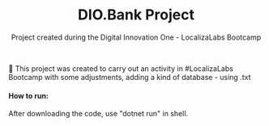 <h1 align="center">DIO.Bank Project</h1>
<p align="center">Project created during the Digital Innovation One - LocalizaLabs Bootcamp</p>
<br />
<p>🚀 This project was created to carry out an activity in #LocalizaLabs Bootcamp with some adjustments, adding a kind of database - using .txt </p>

<h4>How to run:</h4>
<p> After downloading the code, use "dotnet run" in shell. </p>
